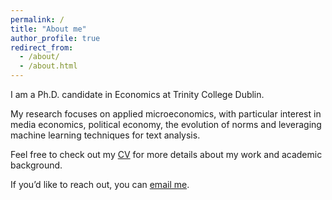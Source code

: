 ```yaml
---
permalink: /
title: "About me"
author_profile: true
redirect_from: 
  - /about/
  - /about.html
---
```


I am a Ph.D. candidate in Economics at Trinity College Dublin.

My research focuses on applied microeconomics, with particular interest in media economics, political economy, the evolution of norms and leveraging machine learning techniques for text analysis.

Feel free to check out my [CV](pages/cv.md) for more details about my work and academic background.

If you’d like to reach out, you can [email me](mailto:mcraemi@tcd.ie).
